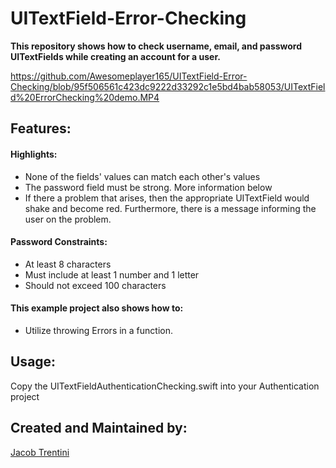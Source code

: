 # UITextField-Error-Checking

**This repository shows how to check username, email, and password UITextFields while creating an account for a user.**

https://github.com/Awesomeplayer165/UITextField-Error-Checking/blob/95f506561c423dc9222d33292c1e5bd4bab58053/UITextField%20ErrorChecking%20demo.MP4

## Features:

#### Highlights:
- None of the fields' values can match each other's values
- The password field must be strong. More information below
- If there a problem that arises, then the appropriate UITextField would shake and become red. Furthermore, there is a message informing the user on the problem.

#### Password Constraints:
- At least 8 characters
- Must include at least 1 number and 1 letter
- Should not exceed 100 characters

#### This example project also shows how to:
- Utilize throwing Errors in a function.


## Usage: 

Copy the UITextFieldAuthenticationChecking.swift into your Authentication project

## Created and Maintained by:

[Jacob Trentini](https://github.com/Awesomeplayer165)
